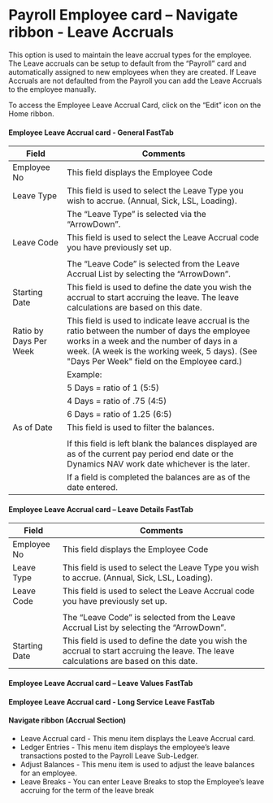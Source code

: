 # Payroll Employee card – Navigate ribbon - Leave Accruals

This option is used to maintain the leave accrual types for the employee.  The Leave accruals can be setup to default from the “Payroll” card and automatically assigned to new employees when they are created.  If Leave Accruals are not defaulted from the Payroll you can add the Leave Accruals to the employee manually.

To access the Employee Leave Accrual Card, click on the “Edit” icon on the Home ribbon.
 
#### Employee Leave Accrual card - General FastTab

 |Field|Comments|
 |---|---|
 |Employee No|This field displays the Employee Code|
 |Leave Type|This field is used to select the Leave Type you wish to accrue.  (Annual, Sick, LSL, Loading).|
 ||The “Leave Type” is selected via the “ArrowDown”.|
 |Leave Code|This field is used to select the Leave Accrual code you have previously set up.|
 |||
 ||The “Leave Code” is selected from the Leave Accrual List by selecting the “ArrowDown”.|
 |Starting Date|This field is used to define the date you wish the accrual to start accruing the leave.  The leave calculations are based on this date.|
 |Ratio by Days Per Week|This field is used to indicate leave accrual is the ratio between the number of days the employee works in a week and the number of days in a week. (A week is the working week, 5 days). (See "Days Per Week" field on the Employee card.)|
 ||Example:|
 ||            5 Days = ratio of 1 (5:5)|
 ||            4 Days = ratio of .75 (4:5)|
 ||            6 Days = ratio of 1.25 (6:5)|
 |As of Date|This field is used to filter the balances. |
 |||
 ||If this field is left blank the balances displayed are as of the current pay period end date or the Dynamics NAV work date whichever is the later. |
 ||If a field is completed the balances are as of the date entered.|


#### Employee Leave Accrual card – Leave Details FastTab

 |Field|Comments|
 |---|---|
 |Employee No|This field displays the Employee Code|
 |Leave Type|This field is used to select the Leave Type you wish to accrue.  (Annual, Sick, LSL, Loading).|
 |Leave Code|This field is used to select the Leave Accrual code you have previously set up.|
 |||
 ||The “Leave Code” is selected from the Leave Accrual List by selecting the “ArrowDown”.|
 |Starting Date|This field is used to define the date you wish the accrual to start accruing the leave.  The leave calculations are based on this date.|
 

#### Employee Leave Accrual card – Leave Values FastTab

 

 
#### Employee Leave Accrual card - Long Service Leave FastTab

 

#### Navigate ribbon (Accrual Section)

* Leave Accrual card - This menu item displays the Leave Accrual card.
* Ledger Entries - This menu item displays the employee’s leave transactions posted to the Payroll Leave Sub-Ledger.
* Adjust Balances - This menu item is used to adjust the leave balances for an employee.
* Leave Breaks - You can enter Leave Breaks to stop the Employee’s leave accruing for the term of the leave break

 
